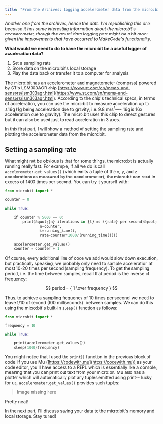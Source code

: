 ```yaml
---
title: "From the Archives: Logging accelerometer data from the micro:bit"
---
```


_Another one from the archives, hence the date. I'm republishing this one because it has some interesting information about the micro:bit's accelerometer, though the actual data logging part might be a bit moot given the improvements that have occurred to MakeCode's functionality._

**What would we need to do to have the micro:bit be a useful logger of acceleration data?**

1. Set a sampling rate
1. Store data on the micro:bit's local storage
1. Play the data back or transfer it to a computer for analysis

<!--more-->

The micro:bit has an accelerometer and magnetometer (compass) powered by ST's LSM303AGR chip [https://www.st.com/en/mems-and-sensors/lsm303agr.html](https://www.st.com/en/mems-and-sensors/lsm303agr.html). According to the chip's technical specs, in terms of acceleration, you can use the micro:bit to measure acceleration up to ±16g (1g being acceleration due to gravity, i.e. 9.8 m/s<sup>2</sup>—- 16g is 16x acceleration due to gravity). The micro:bit uses this chip to detect gestures but it can also be used just to read acceleration in 3 axes.

In this first part, I will show a method of setting the sampling rate and plotting the accelerometer data from the micro:bit.

## Setting a sampling rate

What might not be obvious is that for some things, the micro:bit is actually running really fast. For example, if all we do is call `accelerometer.get_values()` (which emits a tuple of the `x`, `y`, and `z` accelerations as measured by the accelerometer), the micro:bit can read in excess of 1400 times per second. You can try it yourself with:

```python
from microbit import *

counter = 0

while True:
   
    if counter % 5000 == 0:
        print(&quot;{n} iterations in {t} ms ({rate} per second)&quot;.format(
                n=counter, 
                t=running_time(),
                rate=counter*1000/(running_time())))

    accelerometer.get_values()
    counter = counter + 1
```
Of course, every additional line of code we add would slow down execution, but practically speaking, we probably only need to sample acceleration at most 10-20 times per second (sampling frequency). To get the sampling period, i.e. the time between samples, recall that period is the inverse of frequency:

$$ period = { 1 \over frequency } $$

Thus, to achieve a sampling frequency of 10 times per second, we need to leave 1/10 of second (100 milliseconds)  between samples. We can do this using the micro:bit's built-in `sleep()` function as follows:

```python
from microbit import *

frequency = 10

while True:

    print(accelerometer.get_values())
    sleep(1000/frequency)
```

You might notice that I used the `print()` function in the previous block of code. If you use Mu ([https://codewith.mu](https://codewith.mu)) as your code editor, you'll have access to a REPL which is essentially like a console, meaning that you can print out text from your micro:bit. Mu also has a plotter which will automatically plot any tuples emitted using print-- lucky for us, `accelerometer.get_values()` provides such tuples:

> Image missing here

Pretty neat!

In the next part, I'll discuss saving your data to the micro:bit's memory and local storage. Stay tuned!